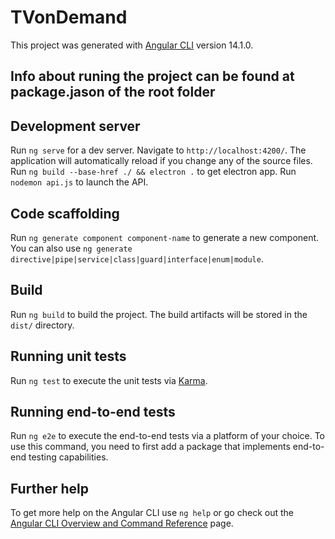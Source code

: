 # TVonDemand

This project was generated with [Angular CLI](https://github.com/angular/angular-cli) version 14.1.0.

## Info about runing the project can be found at package.jason of the root folder

## Development server

Run `ng serve` for a dev server. Navigate to `http://localhost:4200/`. The application will automatically reload if you change any of the source files.
Run `ng build --base-href ./ && electron .` to get electron app.
Run `nodemon api.js` to launch the API.



## Code scaffolding

Run `ng generate component component-name` to generate a new component. You can also use `ng generate directive|pipe|service|class|guard|interface|enum|module`.

## Build

Run `ng build` to build the project. The build artifacts will be stored in the `dist/` directory.

## Running unit tests

Run `ng test` to execute the unit tests via [Karma](https://karma-runner.github.io).

## Running end-to-end tests

Run `ng e2e` to execute the end-to-end tests via a platform of your choice. To use this command, you need to first add a package that implements end-to-end testing capabilities.

## Further help

To get more help on the Angular CLI use `ng help` or go check out the [Angular CLI Overview and Command Reference](https://angular.io/cli) page.
